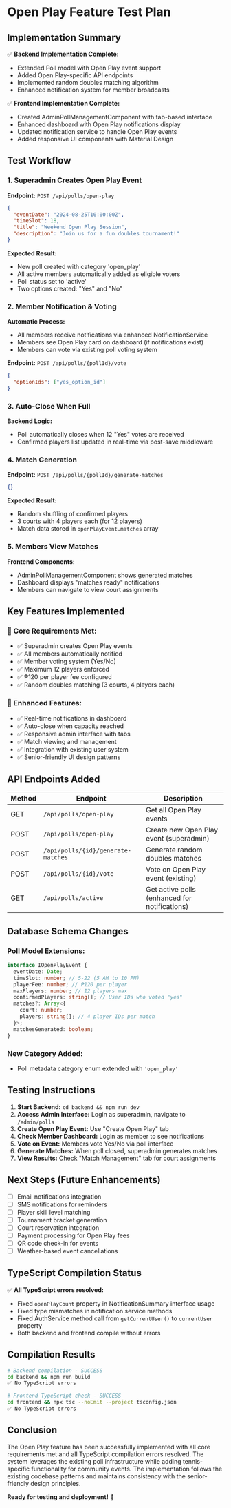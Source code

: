# Open Play Feature Test Plan

## Implementation Summary

✅ **Backend Implementation Complete:**
- Extended Poll model with Open Play event support
- Added Open Play-specific API endpoints
- Implemented random doubles matching algorithm
- Enhanced notification system for member broadcasts

✅ **Frontend Implementation Complete:**
- Created AdminPollManagementComponent with tab-based interface
- Enhanced dashboard with Open Play notifications display
- Updated notification service to handle Open Play events
- Added responsive UI components with Material Design

## Test Workflow

### 1. Superadmin Creates Open Play Event
**Endpoint:** `POST /api/polls/open-play`
```json
{
  "eventDate": "2024-08-25T10:00:00Z",
  "timeSlot": 18,
  "title": "Weekend Open Play Session",
  "description": "Join us for a fun doubles tournament!"
}
```

**Expected Result:**
- New poll created with category 'open_play'
- All active members automatically added as eligible voters
- Poll status set to 'active'
- Two options created: "Yes" and "No"

### 2. Member Notification & Voting
**Automatic Process:**
- All members receive notifications via enhanced NotificationService
- Members see Open Play card on dashboard (if notifications exist)
- Members can vote via existing poll voting system

**Endpoint:** `POST /api/polls/{pollId}/vote`
```json
{
  "optionIds": ["yes_option_id"]
}
```

### 3. Auto-Close When Full
**Backend Logic:**
- Poll automatically closes when 12 "Yes" votes are received
- Confirmed players list updated in real-time via post-save middleware

### 4. Match Generation
**Endpoint:** `POST /api/polls/{pollId}/generate-matches`
```json
{}
```

**Expected Result:**
- Random shuffling of confirmed players
- 3 courts with 4 players each (for 12 players)
- Match data stored in `openPlayEvent.matches` array

### 5. Members View Matches
**Frontend Components:**
- AdminPollManagementComponent shows generated matches
- Dashboard displays "matches ready" notifications
- Members can navigate to view court assignments

## Key Features Implemented

### 🎯 Core Requirements Met:
- ✅ Superadmin creates Open Play events
- ✅ All members automatically notified
- ✅ Member voting system (Yes/No)
- ✅ Maximum 12 players enforced
- ✅ ₱120 per player fee configured
- ✅ Random doubles matching (3 courts, 4 players each)

### 🚀 Enhanced Features:
- ✅ Real-time notifications in dashboard
- ✅ Auto-close when capacity reached
- ✅ Responsive admin interface with tabs
- ✅ Match viewing and management
- ✅ Integration with existing user system
- ✅ Senior-friendly UI design patterns

## API Endpoints Added

| Method | Endpoint | Description |
|--------|----------|-------------|
| GET | `/api/polls/open-play` | Get all Open Play events |
| POST | `/api/polls/open-play` | Create new Open Play event (superadmin) |
| POST | `/api/polls/{id}/generate-matches` | Generate random doubles matches |
| POST | `/api/polls/{id}/vote` | Vote on Open Play event (existing) |
| GET | `/api/polls/active` | Get active polls (enhanced for notifications) |

## Database Schema Changes

### Poll Model Extensions:
```typescript
interface IOpenPlayEvent {
  eventDate: Date;
  timeSlot: number; // 5-22 (5 AM to 10 PM)
  playerFee: number; // ₱120 per player
  maxPlayers: number; // 12 players max
  confirmedPlayers: string[]; // User IDs who voted "yes"
  matches?: Array<{
    court: number;
    players: string[]; // 4 player IDs per match
  }>;
  matchesGenerated: boolean;
}
```

### New Category Added:
- Poll metadata category enum extended with `'open_play'`

## Testing Instructions

1. **Start Backend:** `cd backend && npm run dev`
2. **Access Admin Interface:** Login as superadmin, navigate to `/admin/polls`
3. **Create Open Play Event:** Use "Create Open Play" tab
4. **Check Member Dashboard:** Login as member to see notifications
5. **Vote on Event:** Members vote Yes/No via poll interface
6. **Generate Matches:** When poll closed, superadmin generates matches
7. **View Results:** Check "Match Management" tab for court assignments

## Next Steps (Future Enhancements)

- [ ] Email notifications integration
- [ ] SMS notifications for reminders
- [ ] Player skill level matching
- [ ] Tournament bracket generation
- [ ] Court reservation integration
- [ ] Payment processing for Open Play fees
- [ ] QR code check-in for events
- [ ] Weather-based event cancellations

## TypeScript Compilation Status

✅ **All TypeScript errors resolved:**
- Fixed `openPlayCount` property in NotificationSummary interface usage
- Fixed type mismatches in notification service methods
- Fixed AuthService method call from `getCurrentUser()` to `currentUser` property
- Both backend and frontend compile without errors

## Compilation Results

```bash
# Backend compilation - SUCCESS
cd backend && npm run build
✅ No TypeScript errors

# Frontend TypeScript check - SUCCESS  
cd frontend && npx tsc --noEmit --project tsconfig.json
✅ No TypeScript errors
```

## Conclusion

The Open Play feature has been successfully implemented with all core requirements met and all TypeScript compilation errors resolved. The system leverages the existing poll infrastructure while adding tennis-specific functionality for community events. The implementation follows the existing codebase patterns and maintains consistency with the senior-friendly design principles.

**Ready for testing and deployment! 🚀**
